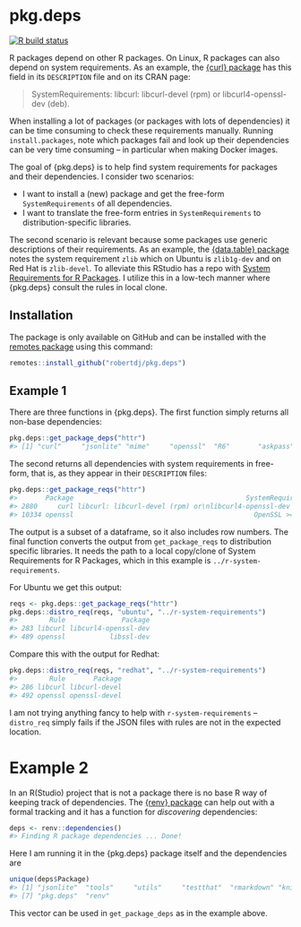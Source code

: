 
<!-- README.md is generated from README.Rmd. Please edit that file -->

# pkg.deps

<!-- badges: start -->

[![R build
status](https://github.com/robertdj/pkg.deps/workflows/R-CMD-check/badge.svg)](https://github.com/robertdj/pkg.deps/actions)
<!-- badges: end -->

R packages depend on other R packages. On Linux, R packages can also
depend on system requirements. As an example, the [{curl}
package](https://cran.r-project.org/package=curl) has this field in its
`DESCRIPTION` file and on its CRAN page:

> SystemRequirements: libcurl: libcurl-devel (rpm) or
> libcurl4-openssl-dev (deb).

When installing a lot of packages (or packages with lots of
dependencies) it can be time consuming to check these requirements
manually. Running `install.packages`, note which packages fail and look
up their dependencies can be very time consuming – in particular when
making Docker images.

The goal of {pkg.deps} is to help find system requirements for packages
and their dependencies. I consider two scenarios:

-   I want to install a (new) package and get the free-form
    `SystemRequirements` of all dependencies.
-   I want to translate the free-form entries in `SystemRequirements` to
    distribution-specific libraries.

The second scenario is relevant because some packages use generic
descriptions of their requirements. As an example, the [{data.table}
package](https://cran.r-project.org/package=data.table) notes the system
requirement `zlib` which on Ubuntu is `zlib1g-dev` and on Red Hat is
`zlib-devel`. To alleviate this RStudio has a repo with [System
Requirements for R
Packages](https://github.com/rstudio/r-system-requirements). I utilize
this in a low-tech manner where {pkg.deps} consult the rules in local
clone.

## Installation

The package is only available on GitHub and can be installed with the
[remotes package](https://remotes.r-lib.org) using this command:

``` r
remotes::install_github("robertdj/pkg.deps")
```

## Example 1

There are three functions in {pkg.deps}. The first function simply
returns all non-base dependencies:

``` r
pkg.deps::get_package_deps("httr")
#> [1] "curl"     "jsonlite" "mime"     "openssl"  "R6"       "askpass"  "sys"
```

The second returns all dependencies with system requirements in
free-form, that is, as they appear in their `DESCRIPTION` files:

``` r
pkg.deps::get_package_reqs("httr")
#>       Package                                           SystemRequirements
#> 2880     curl libcurl: libcurl-devel (rpm) or\nlibcurl4-openssl-dev (deb).
#> 10334 openssl                                             OpenSSL >= 1.0.1
```

The output is a subset of a dataframe, so it also includes row numbers.
The final function converts the output from `get_package_reqs` to
distribution specific libraries. It needs the path to a local copy/clone
of System Requirements for R Packages, which in this example is
`../r-system-requirements`.

For Ubuntu we get this output:

``` r
reqs <- pkg.deps::get_package_reqs("httr")
pkg.deps::distro_req(reqs, "ubuntu", "../r-system-requirements")
#>        Rule              Package
#> 283 libcurl libcurl4-openssl-dev
#> 489 openssl           libssl-dev
```

Compare this with the output for Redhat:

``` r
pkg.deps::distro_req(reqs, "redhat", "../r-system-requirements")
#>        Rule       Package
#> 286 libcurl libcurl-devel
#> 492 openssl openssl-devel
```

I am not trying anything fancy to help with `r-system-requirements` –
`distro_req` simply fails if the JSON files with rules are not in the
expected location.

# Example 2

In an R(Studio) project that is not a package there is no base R way of
keeping track of dependencies. The [{renv}
package](https://cran.r-project.org/package=renv) can help out with a
formal tracking and it has a function for *discovering* dependencies:

``` r
deps <- renv::dependencies()
#> Finding R package dependencies ... Done!
```

Here I am running it in the {pkg.deps} package itself and the
dependencies are

``` r
unique(deps$Package)
#> [1] "jsonlite"  "tools"     "utils"     "testthat"  "rmarkdown" "knitr"    
#> [7] "pkg.deps"  "renv"
```

This vector can be used in `get_package_deps` as in the example above.
